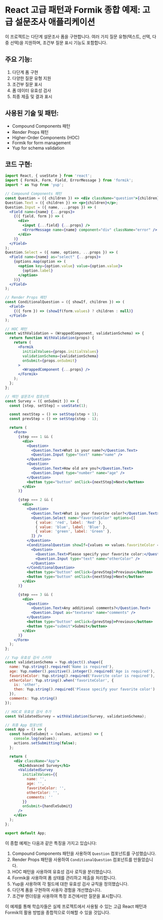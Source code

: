 # React 고급 패턴과 Formik 종합 예제: 고급 설문조사 애플리케이션

이 프로젝트는 다단계 설문조사 폼을 구현합니다. 여러 가지 질문 유형(텍스트, 선택, 다중 선택)을 지원하며, 조건부 질문 표시 기능도 포함합니다.

## 주요 기능:
1. 다단계 폼 구현
2. 다양한 질문 유형 지원
3. 조건부 질문 표시
4. 폼 데이터 유효성 검사
5. 최종 제출 및 결과 표시

## 사용된 기술 및 패턴:
- Compound Components 패턴
- Render Props 패턴
- Higher-Order Components (HOC)
- Formik for form management
- Yup for schema validation

## 코드 구현:

```jsx
import React, { useState } from 'react';
import { Formik, Form, Field, ErrorMessage } from 'formik';
import * as Yup from 'yup';

// Compound Components 패턴
const Question = ({ children }) => <div className="question">{children}</div>;
Question.Text = ({ children }) => <p>{children}</p>;
Question.Input = ({ name, ...props }) => (
  <Field name={name} {...props}>
    {({ field, form }) => (
      <div>
        <input {...field} {...props} />
        <ErrorMessage name={name} component="div" className="error" />
      </div>
    )}
  </Field>
);
Question.Select = ({ name, options, ...props }) => (
  <Field name={name} as="select" {...props}>
    {options.map(option => (
      <option key={option.value} value={option.value}>
        {option.label}
      </option>
    ))}
  </Field>
);

// Render Props 패턴
const ConditionalQuestion = ({ showIf, children }) => (
  <Field>
    {({ form }) => (showIf(form.values) ? children : null)}
  </Field>
);

// HOC 패턴
const withValidation = (WrappedComponent, validationSchema) => {
  return function WithValidation(props) {
    return (
      <Formik
        initialValues={props.initialValues}
        validationSchema={validationSchema}
        onSubmit={props.onSubmit}
      >
        <WrappedComponent {...props} />
      </Formik>
    );
  };
};

// 메인 설문조사 컴포넌트
const Survey = ({ onSubmit }) => {
  const [step, setStep] = useState(1);

  const nextStep = () => setStep(step + 1);
  const prevStep = () => setStep(step - 1);

  return (
    <Form>
      {step === 1 && (
        <div>
          <Question>
            <Question.Text>What is your name?</Question.Text>
            <Question.Input type="text" name="name" />
          </Question>
          <Question>
            <Question.Text>How old are you?</Question.Text>
            <Question.Input type="number" name="age" />
          </Question>
          <button type="button" onClick={nextStep}>Next</button>
        </div>
      )}

      {step === 2 && (
        <div>
          <Question>
            <Question.Text>What is your favorite color?</Question.Text>
            <Question.Select name="favoriteColor" options={[
              { value: 'red', label: 'Red' },
              { value: 'blue', label: 'Blue' },
              { value: 'green', label: 'Green' },
            ]} />
          </Question>
          <ConditionalQuestion showIf={values => values.favoriteColor === 'other'}>
            <Question>
              <Question.Text>Please specify your favorite color:</Question.Text>
              <Question.Input type="text" name="otherColor" />
            </Question>
          </ConditionalQuestion>
          <button type="button" onClick={prevStep}>Previous</button>
          <button type="button" onClick={nextStep}>Next</button>
        </div>
      )}

      {step === 3 && (
        <div>
          <Question>
            <Question.Text>Any additional comments?</Question.Text>
            <Question.Input as="textarea" name="comments" />
          </Question>
          <button type="button" onClick={prevStep}>Previous</button>
          <button type="submit">Submit</button>
        </div>
      )}
    </Form>
  );
};

// Yup 유효성 검사 스키마
const validationSchema = Yup.object().shape({
  name: Yup.string().required('Name is required'),
  age: Yup.number().positive().integer().required('Age is required'),
  favoriteColor: Yup.string().required('Favorite color is required'),
  otherColor: Yup.string().when('favoriteColor', {
    is: 'other',
    then: Yup.string().required('Please specify your favorite color')
  }),
  comments: Yup.string()
});

// HOC로 유효성 검사 추가
const ValidatedSurvey = withValidation(Survey, validationSchema);

// 최종 App 컴포넌트
const App = () => {
  const handleSubmit = (values, actions) => {
    console.log(values);
    actions.setSubmitting(false);
  };

  return (
    <div className="App">
      <h1>Advanced Survey</h1>
      <ValidatedSurvey
        initialValues={{
          name: '',
          age: '',
          favoriteColor: '',
          otherColor: '',
          comments: ''
        }}
        onSubmit={handleSubmit}
      />
    </div>
  );
};

export default App;
```

이 종합 예제는 다음과 같은 특징을 가지고 있습니다:

1. Compound Components 패턴을 사용하여 `Question` 컴포넌트를 구성했습니다.
2. Render Props 패턴을 사용하여 `ConditionalQuestion` 컴포넌트를 만들었습니다.
3. HOC 패턴을 사용하여 유효성 검사 로직을 분리했습니다.
4. Formik을 사용하여 폼 상태를 관리하고 제출을 처리합니다.
5. Yup을 사용하여 각 필드에 대한 유효성 검사 규칙을 정의했습니다.
6. 다단계 폼을 구현하여 사용자 경험을 개선했습니다.
7. 조건부 렌더링을 사용하여 특정 조건에서만 질문을 표시합니다.

이 예제를 통해 학습자들은 실제 프로젝트에서 사용될 수 있는 고급 React 패턴과 Formik의 활용 방법을 종합적으로 이해할 수 있을 것입니다.

